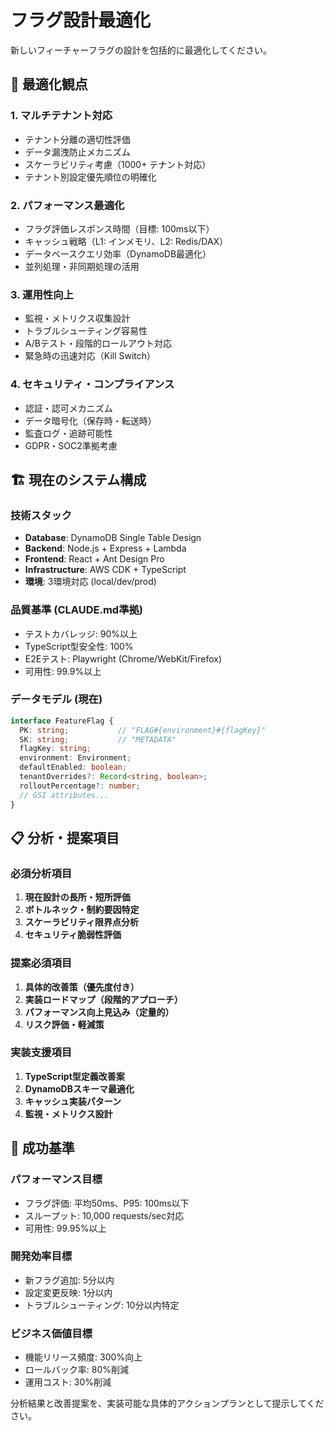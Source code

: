 # フラグ設計最適化

新しいフィーチャーフラグの設計を包括的に最適化してください。

## 🎯 最適化観点

### 1. **マルチテナント対応**
- テナント分離の適切性評価
- データ漏洩防止メカニズム
- スケーラビリティ考慮（1000+ テナント対応）
- テナント別設定優先順位の明確化

### 2. **パフォーマンス最適化**
- フラグ評価レスポンス時間（目標: 100ms以下）
- キャッシュ戦略（L1: インメモリ、L2: Redis/DAX）
- データベースクエリ効率（DynamoDB最適化）
- 並列処理・非同期処理の活用

### 3. **運用性向上**
- 監視・メトリクス収集設計
- トラブルシューティング容易性
- A/Bテスト・段階的ロールアウト対応
- 緊急時の迅速対応（Kill Switch）

### 4. **セキュリティ・コンプライアンス**
- 認証・認可メカニズム
- データ暗号化（保存時・転送時）
- 監査ログ・追跡可能性
- GDPR・SOC2準拠考慮

## 🏗️ 現在のシステム構成

### 技術スタック
- **Database**: DynamoDB Single Table Design
- **Backend**: Node.js + Express + Lambda
- **Frontend**: React + Ant Design Pro
- **Infrastructure**: AWS CDK + TypeScript
- **環境**: 3環境対応 (local/dev/prod)

### 品質基準 (CLAUDE.md準拠)
- テストカバレッジ: 90%以上
- TypeScript型安全性: 100%
- E2Eテスト: Playwright (Chrome/WebKit/Firefox)
- 可用性: 99.9%以上

### データモデル (現在)
```typescript
interface FeatureFlag {
  PK: string;           // "FLAG#{environment}#{flagKey}"
  SK: string;           // "METADATA"
  flagKey: string;
  environment: Environment;
  defaultEnabled: boolean;
  tenantOverrides?: Record<string, boolean>;
  rolloutPercentage?: number;
  // GSI attributes...
}
```

## 📋 分析・提案項目

### 必須分析項目
1. **現在設計の長所・短所評価**
2. **ボトルネック・制約要因特定**
3. **スケーラビリティ限界点分析**
4. **セキュリティ脆弱性評価**

### 提案必須項目
1. **具体的改善策（優先度付き）**
2. **実装ロードマップ（段階的アプローチ）**
3. **パフォーマンス向上見込み（定量的）**
4. **リスク評価・軽減策**

### 実装支援項目
1. **TypeScript型定義改善案**
2. **DynamoDBスキーマ最適化**
3. **キャッシュ実装パターン**
4. **監視・メトリクス設計**

## 🎯 成功基準

### パフォーマンス目標
- フラグ評価: 平均50ms、P95: 100ms以下
- スループット: 10,000 requests/sec対応
- 可用性: 99.95%以上

### 開発効率目標
- 新フラグ追加: 5分以内
- 設定変更反映: 1分以内
- トラブルシューティング: 10分以内特定

### ビジネス価値目標
- 機能リリース頻度: 300%向上
- ロールバック率: 80%削減
- 運用コスト: 30%削減

分析結果と改善提案を、実装可能な具体的アクションプランとして提示してください。